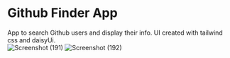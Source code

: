 # Github Finder App

App to search Github users and display their info. UI created with tailwind css and daisyUi.  
![Screenshot (191)](https://user-images.githubusercontent.com/73068793/152193397-472d81be-c6ee-4db9-ac40-8fabc1b874ea.png)
![Screenshot (192)](https://user-images.githubusercontent.com/73068793/152193404-ec3b0907-dcff-4e0a-8032-26cd2d3471da.png)

